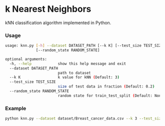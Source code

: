 # k Nearest Neighbors
kNN classification algorithm implemented in Python.

### Usage
```bash
usage: knn.py [-h] --dataset DATASET_PATH [--k K] [--test_size TEST_SIZE]
              [--random_state RANDOM_STATE]

optional arguments:
  -h, --help            show this help message and exit
  --dataset DATASET_PATH
                        path to dataset
  --k K                 k value for kNN (Default: 3)
  --test_size TEST_SIZE
                        size of test data in fraction (Default: 0.2)
  --random_state RANDOM_STATE
                        random state for train_test_split (Default: None)
```
### Example
```bash
python knn.py --dataset dataset/Breast_cancer_data.csv --k 3 --test_size 0.2 --random_state 10
```
